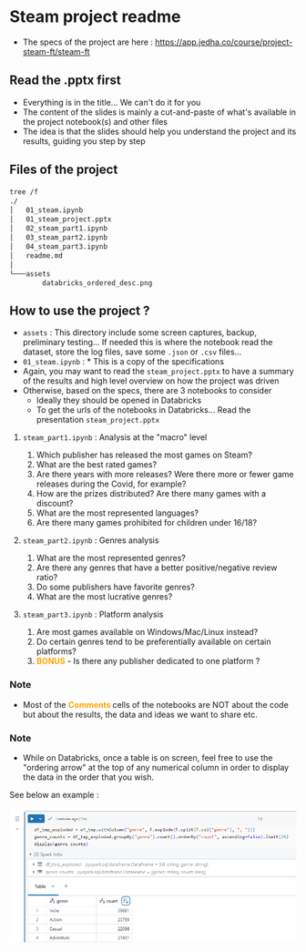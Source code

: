 # Steam project readme

* The specs of the project are here : https://app.jedha.co/course/project-steam-ft/steam-ft

## Read the .pptx first
* Everything is in the title... We can't do it for you
* The content of the slides is mainly a cut-and-paste of what's available in the project notebook(s) and other files
* The idea is that the slides should help you understand the project and its results, guiding you step by step

## Files of the project

```
tree /f
./
│   01_steam.ipynb
│   01_steam_project.pptx
│   02_steam_part1.ipynb
│   03_steam_part2.ipynb
│   04_steam_part3.ipynb
│   readme.md
│   
└───assets
        databricks_ordered_desc.png
```

## How to use the project ?

* ``assets`` : This directory include some screen captures, backup, preliminary testing... If needed this is where the notebook read the dataset, store the log files, save some ``.json`` or ``.csv`` files...
* ``01_steam.ipynb`` : * This is a copy of the specifications 
* Again, you may want to read the ``steam_project.pptx`` to have a summary of the results and high level overview on how the project was driven
* Otherwise, based on the specs, there are 3 notebooks to consider 
    * Ideally they should be opened in Databricks
    * To get the urls of the notebooks in Databricks... Read the presentation ``steam_project.pptx``

1. ``steam_part1.ipynb`` : Analysis at the "macro" level
    1. Which publisher has released the most games on Steam?
    1. What are the best rated games?
    1. Are there years with more releases? Were there more or fewer game releases during the Covid, for example?
    1. How are the prizes distributed? Are there many games with a discount?
    1. What are the most represented languages?
    1. Are there many games prohibited for children under 16/18?

2. ``steam_part2.ipynb`` : Genres analysis
    1. What are the most represented genres?
    1. Are there any genres that have a better positive/negative review ratio?
    1. Do some publishers have favorite genres?
    1. What are the most lucrative genres?

3. ``steam_part3.ipynb`` : Platform analysis
    1. Are most games available on Windows/Mac/Linux instead?
    1. Do certain genres tend to be preferentially available on certain platforms?
    1. <span style="color:orange"><b>BONUS</b></span> - Is there any publisher dedicated to one platform ?

### Note
* Most of the <span style="color:orange"><b>Comments </b></span> cells of the notebooks are NOT about the code but about the results, the data and ideas we want to share etc.

### Note 
* While on Databricks, once a table is on screen, feel free to use the "ordering arrow" at the top of any numerical column in order to display the data in the order that you wish.

See below an example :

<p align="center">
<img src="./assets/databricks_ordered_desc.png" alt="drawing" width="800"/>
<p>

